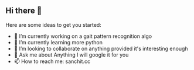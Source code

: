 ## Hi there 👋

<!--
**sanchit-lamba/sanchit-lamba** is a ✨ _special_ ✨ repository because its `README.md` (this file) appears on your GitHub profile.
-->
Here are some ideas to get you started:

- 🔭 I’m currently working on a gait pattern recognition algo
- 🌱 I’m currently learning more python
- 👯 I’m looking to collaborate on anything provided it's interesting enough
- 💬 Ask me about Anything I will google it for you
- 📫 How to reach me: sanchit.cc

